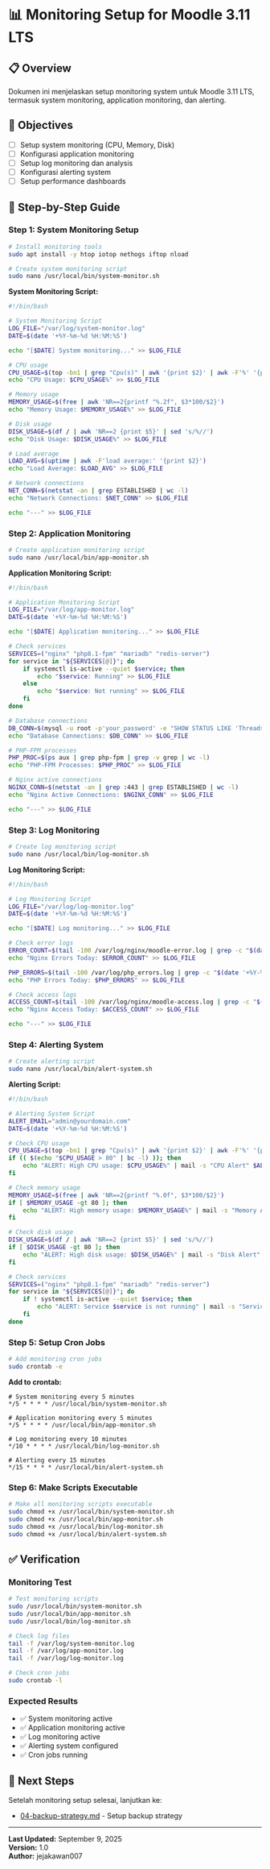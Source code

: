 # 📊 Monitoring Setup for Moodle 3.11 LTS

## 📋 Overview

Dokumen ini menjelaskan setup monitoring system untuk Moodle 3.11 LTS, termasuk system monitoring, application monitoring, dan alerting.

## 🎯 Objectives

- [ ] Setup system monitoring (CPU, Memory, Disk)
- [ ] Konfigurasi application monitoring
- [ ] Setup log monitoring dan analysis
- [ ] Konfigurasi alerting system
- [ ] Setup performance dashboards

## 🔧 Step-by-Step Guide

### Step 1: System Monitoring Setup

```bash
# Install monitoring tools
sudo apt install -y htop iotop nethogs iftop nload

# Create system monitoring script
sudo nano /usr/local/bin/system-monitor.sh
```

**System Monitoring Script:**
```bash
#!/bin/bash

# System Monitoring Script
LOG_FILE="/var/log/system-monitor.log"
DATE=$(date '+%Y-%m-%d %H:%M:%S')

echo "[$DATE] System monitoring..." >> $LOG_FILE

# CPU usage
CPU_USAGE=$(top -bn1 | grep "Cpu(s)" | awk '{print $2}' | awk -F'%' '{print $1}')
echo "CPU Usage: $CPU_USAGE%" >> $LOG_FILE

# Memory usage
MEMORY_USAGE=$(free | awk 'NR==2{printf "%.2f", $3*100/$2}')
echo "Memory Usage: $MEMORY_USAGE%" >> $LOG_FILE

# Disk usage
DISK_USAGE=$(df / | awk 'NR==2 {print $5}' | sed 's/%//')
echo "Disk Usage: $DISK_USAGE%" >> $LOG_FILE

# Load average
LOAD_AVG=$(uptime | awk -F'load average:' '{print $2}')
echo "Load Average: $LOAD_AVG" >> $LOG_FILE

# Network connections
NET_CONN=$(netstat -an | grep ESTABLISHED | wc -l)
echo "Network Connections: $NET_CONN" >> $LOG_FILE

echo "---" >> $LOG_FILE
```

### Step 2: Application Monitoring

```bash
# Create application monitoring script
sudo nano /usr/local/bin/app-monitor.sh
```

**Application Monitoring Script:**
```bash
#!/bin/bash

# Application Monitoring Script
LOG_FILE="/var/log/app-monitor.log"
DATE=$(date '+%Y-%m-%d %H:%M:%S')

echo "[$DATE] Application monitoring..." >> $LOG_FILE

# Check services
SERVICES=("nginx" "php8.1-fpm" "mariadb" "redis-server")
for service in "${SERVICES[@]}"; do
    if systemctl is-active --quiet $service; then
        echo "$service: Running" >> $LOG_FILE
    else
        echo "$service: Not running" >> $LOG_FILE
    fi
done

# Database connections
DB_CONN=$(mysql -u root -p'your_password' -e "SHOW STATUS LIKE 'Threads_connected';" | awk 'NR==2 {print $2}')
echo "Database Connections: $DB_CONN" >> $LOG_FILE

# PHP-FPM processes
PHP_PROC=$(ps aux | grep php-fpm | grep -v grep | wc -l)
echo "PHP-FPM Processes: $PHP_PROC" >> $LOG_FILE

# Nginx active connections
NGINX_CONN=$(netstat -an | grep :443 | grep ESTABLISHED | wc -l)
echo "Nginx Active Connections: $NGINX_CONN" >> $LOG_FILE

echo "---" >> $LOG_FILE
```

### Step 3: Log Monitoring

```bash
# Create log monitoring script
sudo nano /usr/local/bin/log-monitor.sh
```

**Log Monitoring Script:**
```bash
#!/bin/bash

# Log Monitoring Script
LOG_FILE="/var/log/log-monitor.log"
DATE=$(date '+%Y-%m-%d %H:%M:%S')

echo "[$DATE] Log monitoring..." >> $LOG_FILE

# Check error logs
ERROR_COUNT=$(tail -100 /var/log/nginx/moodle-error.log | grep -c "$(date '+%Y/%m/%d')")
echo "Nginx Errors Today: $ERROR_COUNT" >> $LOG_FILE

PHP_ERRORS=$(tail -100 /var/log/php_errors.log | grep -c "$(date '+%Y-%m-%d')")
echo "PHP Errors Today: $PHP_ERRORS" >> $LOG_FILE

# Check access logs
ACCESS_COUNT=$(tail -100 /var/log/nginx/moodle-access.log | grep -c "$(date '+%Y/%m/%d')")
echo "Nginx Access Today: $ACCESS_COUNT" >> $LOG_FILE

echo "---" >> $LOG_FILE
```

### Step 4: Alerting System

```bash
# Create alerting script
sudo nano /usr/local/bin/alert-system.sh
```

**Alerting Script:**
```bash
#!/bin/bash

# Alerting System Script
ALERT_EMAIL="admin@yourdomain.com"
DATE=$(date '+%Y-%m-%d %H:%M:%S')

# Check CPU usage
CPU_USAGE=$(top -bn1 | grep "Cpu(s)" | awk '{print $2}' | awk -F'%' '{print $1}')
if (( $(echo "$CPU_USAGE > 80" | bc -l) )); then
    echo "ALERT: High CPU usage: $CPU_USAGE%" | mail -s "CPU Alert" $ALERT_EMAIL
fi

# Check memory usage
MEMORY_USAGE=$(free | awk 'NR==2{printf "%.0f", $3*100/$2}')
if [ $MEMORY_USAGE -gt 80 ]; then
    echo "ALERT: High memory usage: $MEMORY_USAGE%" | mail -s "Memory Alert" $ALERT_EMAIL
fi

# Check disk usage
DISK_USAGE=$(df / | awk 'NR==2 {print $5}' | sed 's/%//')
if [ $DISK_USAGE -gt 80 ]; then
    echo "ALERT: High disk usage: $DISK_USAGE%" | mail -s "Disk Alert" $ALERT_EMAIL
fi

# Check services
SERVICES=("nginx" "php8.1-fpm" "mariadb" "redis-server")
for service in "${SERVICES[@]}"; do
    if ! systemctl is-active --quiet $service; then
        echo "ALERT: Service $service is not running" | mail -s "Service Alert" $ALERT_EMAIL
    fi
done
```

### Step 5: Setup Cron Jobs

```bash
# Add monitoring cron jobs
sudo crontab -e
```

**Add to crontab:**
```
# System monitoring every 5 minutes
*/5 * * * * /usr/local/bin/system-monitor.sh

# Application monitoring every 5 minutes
*/5 * * * * /usr/local/bin/app-monitor.sh

# Log monitoring every 10 minutes
*/10 * * * * /usr/local/bin/log-monitor.sh

# Alerting every 15 minutes
*/15 * * * * /usr/local/bin/alert-system.sh
```

### Step 6: Make Scripts Executable

```bash
# Make all monitoring scripts executable
sudo chmod +x /usr/local/bin/system-monitor.sh
sudo chmod +x /usr/local/bin/app-monitor.sh
sudo chmod +x /usr/local/bin/log-monitor.sh
sudo chmod +x /usr/local/bin/alert-system.sh
```

## ✅ Verification

### Monitoring Test

```bash
# Test monitoring scripts
sudo /usr/local/bin/system-monitor.sh
sudo /usr/local/bin/app-monitor.sh
sudo /usr/local/bin/log-monitor.sh

# Check log files
tail -f /var/log/system-monitor.log
tail -f /var/log/app-monitor.log
tail -f /var/log/log-monitor.log

# Check cron jobs
sudo crontab -l
```

### Expected Results

- ✅ System monitoring active
- ✅ Application monitoring active
- ✅ Log monitoring active
- ✅ Alerting system configured
- ✅ Cron jobs running

## 📝 Next Steps

Setelah monitoring setup selesai, lanjutkan ke:
- [04-backup-strategy.md](04-backup-strategy.md) - Setup backup strategy

---

**Last Updated:** September 9, 2025  
**Version:** 1.0  
**Author:** jejakawan007
